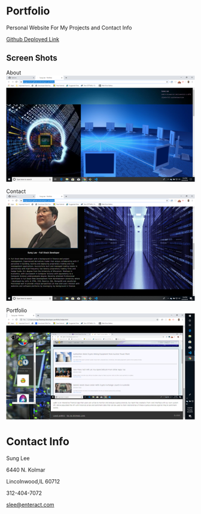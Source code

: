 # Portfolio

Personal Website For My Projects and Contact Info


 [Github Deployed Link](https://sungsoolee2.github.io/developer-portfolio/) 


## Screen Shots
About
![Screen shot](./assets/screenshots/dev1.png)

Contact
![Screen shot2](./assets/screenshots/dev2.png)

Portfolio
![Screen shot2](./assets/screenshots/dev3.png)



# Contact Info

Sung Lee

6440 N. Kolmar

Lincolnwood,IL 60712

312-404-7072

slee@enteract.com
